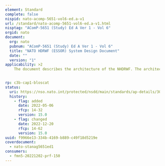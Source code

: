 ```yaml
---
element: Standard
complete: false
nispid: nato-acomp-5651-vol6-ed.a-v1
url: /standard/nato-acomp-5651-vol6-ed.a-v1.html
nisptag: "AComP-5651 (Study) Ed A Ver 1 - Vol 6"
orgid: nato
document:
  org: nato
  pubnum: "AComP-5651 (Study) Ed A Ver 1 - Vol 6"
  title: "NATO HDRWF (ESSOR) System Design Document"
  date: ""
  version: "1"
applicability: >2
    The document describes the architecture of the NHDRWF. The architecture is organised in layers, the layers and the cross-layering mechanisms are identified. The System Specification (AComP 5651 Volumes II to IV) and Security Target (AComP 5651 Volume V) requirements are allocated to the layers defined in the architecture. Security architecture is included in the document.

  
rp: c3b-cap1-bloscat
status:
  uri: https://nso.nato.int/protected/nsdd/main/standards/ap-details/3013/EN
  history: 
    - flag: added
      date: 2022-05-06
      rfcp: 14-32
      version: 15.0
    - flag: changed
      date: 2022-12-20
      rfcp: 14-62
      version: 15.0
uuid: f9966e13-334b-4169-b889-c49f18d5219e
coverdocument:
  - nato-stanag5651ed1
consumers:
  - fmn5-20221202-prf-150
---
```

